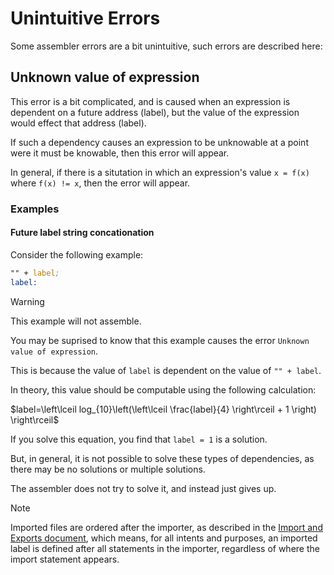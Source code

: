 # Unintuitive Errors

Some assembler errors are a bit unintuitive, such errors are described here:

## Unknown value of expression

This error is a bit complicated, and is caused when an expression is dependent on a future address (label), but the value of the expression would effect that address (label).

If such a dependency causes an expression to be unknowable at a point were it must be knowable, then this error will appear.

In general, if there is a situtation in which an expression's value `x = f(x)` where `f(x) != x`, then the error will appear.

### Examples

#### Future label string concationation
Consider the following example:

```asm
"" + label;
label:
```
> [!WARNING]
> This example will not assemble.

You may be suprised to know that this example causes the error `Unknown value of expression`.

This is because the value of `label` is dependent on the value of `"" + label`.

In theory, this value should be computable using the following calculation:

$`label=\left\lceil log_{10}\left(\left\lceil \frac{label}{4} \right\rceil + 1 \right) \right\rceil`$

If you solve this equation, you find that `label = 1` is a solution.

But, in general, it is not possible to solve these types of dependencies, as there may be no solutions or multiple solutions.

The assembler does not try to solve it, and instead just gives up.

> [!NOTE]
> Imported files are ordered after the importer, as described in the [Import and Exports document](imports-and-exports.md#imports-structure-in-machine-code), which means, for all intents and purposes, an imported label is defined after all statements in the importer, regardless of where the import statement appears.
